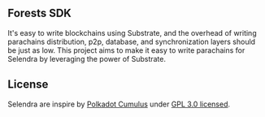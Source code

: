 ## Forests SDK

It's easy to write blockchains using Substrate, and the overhead of writing parachains distribution, p2p, database, and synchronization layers should be just as low. This project aims to make it easy to write parachains for Selendra by leveraging the power of Substrate.

## License
Selendra are inspire by [Polkadot Cumulus](https://github.com/paritytech/cumulus) under [GPL 3.0 licensed](LICENSE).
